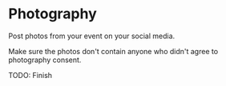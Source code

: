 # Photography

Post photos from your event on your social media.

Make sure the photos don't contain anyone who didn't agree to photography consent.

TODO: Finish 